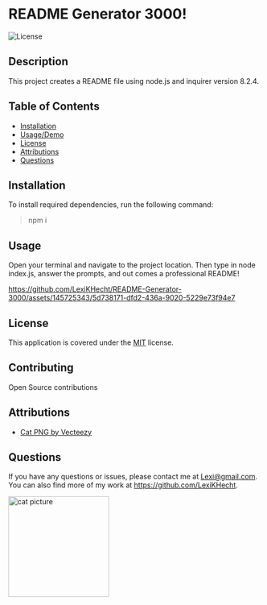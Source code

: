 
  # README Generator 3000!
  ![License](https://img.shields.io/badge/License-MIT-blue.svg)

  ## Description

  This project creates a README file using node.js and inquirer version 8.2.4.

  ## Table of Contents

  * [Installation](#installation)
  * [Usage/Demo](#usage)
  * [License](#license)
  * [Attributions](#attributions)
  * [Questions](#questions)

  ## Installation

  To install required dependencies, run the following command:
  > npm i

  ## Usage

  Open your terminal and navigate to the project location. Then type in node index.js, answer the prompts, and out comes a professional README!

https://github.com/LexiKHecht/README-Generator-3000/assets/145725343/5d738171-dfd2-436a-9020-5229e73f94e7

  ## License

  This application is covered under the [MIT](LICENSE) license.

  ## Contributing

  Open Source contributions

  ## Attributions
  
  - [Cat PNG by Vecteezy](https://www.vecteezy.com/free-png/dog)

  ## Questions

  If you have any questions or issues, please contact me at Lexi@gmail.com. You can also find more of my work at https://github.com/LexiKHecht.

<img width= 200px src="./cat01.png" alt="cat picture"></img>

  

